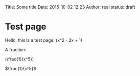 Title: Some title
Date: 2015-10-02 12:23
Author: real
status: draft


# Test page

Hello, this is a test page.
\(x^2 - 2x + 1\)

A fraction: 

\(\frac{1}{x^5}\)

$\frac{1}{x^5}$
